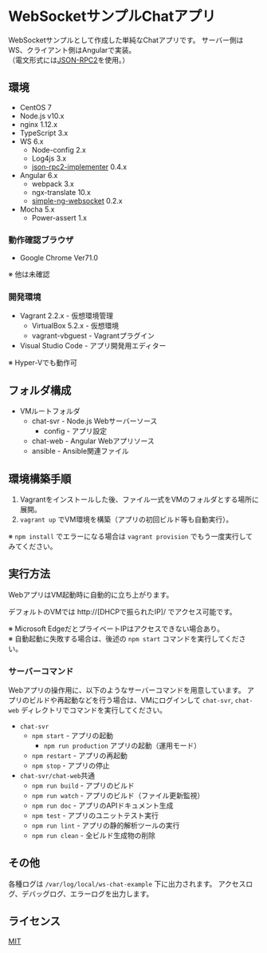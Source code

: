 # WebSocketサンプルChatアプリ

WebSocketサンプルとして作成した単純なChatアプリです。
サーバー側はWS、クライアント側はAngularで実装。  
（電文形式には[JSON-RPC2](http://www.jsonrpc.org/specification)を使用。）

## 環境
* CentOS 7
* Node.js v10.x
* nginx 1.12.x
* TypeScript 3.x
* WS 6.x
    * Node-config 2.x
    * Log4js 3.x
    * [json-rpc2-implementer](https://github.com/ktanakaj/json-rpc2-implementer) 0.4.x
* Angular 6.x
    * webpack 3.x
    * ngx-translate 10.x
    * [simple-ng-websocket](https://github.com/ktanakaj/simple-ng-websocket) 0.2.x
* Mocha 5.x
    * Power-assert 1.x

### 動作確認ブラウザ
* Google Chrome Ver71.0

※ 他は未確認

### 開発環境
* Vagrant 2.2.x - 仮想環境管理
    * VirtualBox 5.2.x - 仮想環境
    * vagrant-vbguest - Vagrantプラグイン
* Visual Studio Code - アプリ開発用エディター

※ Hyper-Vでも動作可

## フォルダ構成
* VMルートフォルダ
    * chat-svr - Node.js Webサーバーソース
        * config - アプリ設定
    * chat-web - Angular Webアプリソース
    * ansible - Ansible関連ファイル

## 環境構築手順
1. Vagrantをインストールした後、ファイル一式をVMのフォルダとする場所に展開。
2. `vagrant up` でVM環境を構築（アプリの初回ビルド等も自動実行）。

※ `npm install` でエラーになる場合は `vagrant provision` でもう一度実行してみてください。

## 実行方法
WebアプリはVM起動時に自動的に立ち上がります。

デフォルトのVMでは http://[DHCPで振られたIP]/ でアクセス可能です。

※ Microsoft EdgeだとプライベートIPはアクセスできない場合あり。  
※ 自動起動に失敗する場合は、後述の `npm start` コマンドを実行してください。

### サーバーコマンド
Webアプリの操作用に、以下のようなサーバーコマンドを用意しています。
アプリのビルドや再起動などを行う場合は、VMにログインして `chat-svr`, `chat-web` ディレクトリでコマンドを実行してください。

* `chat-svr`
    * `npm start` - アプリの起動
        * `npm run production` アプリの起動（運用モード）
    * `npm restart` - アプリの再起動
    * `npm stop` - アプリの停止
* `chat-svr/chat-web`共通
    * `npm run build` - アプリのビルド
    * `npm run watch` - アプリのビルド（ファイル更新監視）
    * `npm run doc` - アプリのAPIドキュメント生成
    * `npm test` - アプリのユニットテスト実行
    * `npm run lint` - アプリの静的解析ツールの実行
    * `npm run clean` - 全ビルド生成物の削除

## その他
各種ログは `/var/log/local/ws-chat-example` 下に出力されます。
アクセスログ、デバッグログ、エラーログを出力します。

## ライセンス
[MIT](https://github.com/ktanakaj/ws-chat-example/blob/master/LICENSE)
